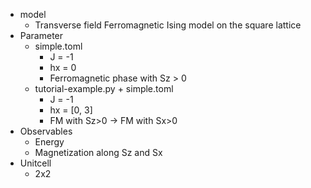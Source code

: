 - model
    - Transverse field Ferromagnetic Ising model on the square lattice
- Parameter
    - simple.toml
        - J = -1
        - hx = 0
        - Ferromagnetic phase with Sz > 0
    - tutorial-example.py + simple.toml
        - J = -1
        - hx = [0, 3]
        - FM with Sz>0 -> FM with Sx>0
- Observables
    - Energy
    - Magnetization along Sz and Sx
- Unitcell
    - 2x2
